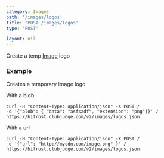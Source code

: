 ```yaml
---
category: Images
path: '/images/logos'
title: 'POST /images/logos'
type: 'POST'

layout: nil
---
```


Create a temp [Image](#/image-model) logo

### Example

Creates a temporary image logo

With a blob

```
curl -H "Content-Type: application/json" -X POST /
-d '{"blob": { "data": "asfsadf", "extension": "png"}}' /
https://bifrost.clubjudge.com/v2/images/logos.json
```

With a url

```
curl -H "Content-Type: application/json" -X POST /
-d '{"url": "http://mycdn.com/image.png" }' /
https://bifrost.clubjudge.com/v2/images/logos.json
```
